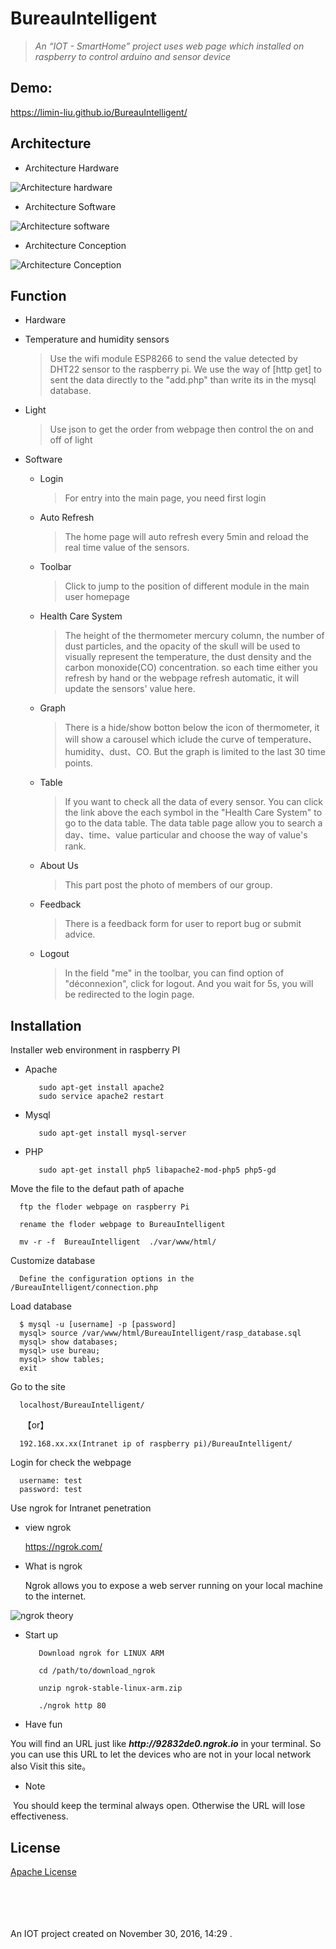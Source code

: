 BureauIntelligent
==========

>_An “IOT - SmartHome” project uses web page which installed on raspberry to control arduino and sensor device_ 
   


 
Demo:
-------

https://limin-liu.github.io/BureauIntelligent/


Architecture
---------

* Architecture Hardware 
 
![Architecture hardware](https://github.com/limin-liu/BureauIntelligent/blob/master/Architecture%20hardware.jpg "Architecture hardware")

* Architecture Software 

![Architecture software](https://github.com/limin-liu/BureauIntelligent/blob/master/Architecture%20software.jpg "Architecture software")

* Architecture Conception 

![Architecture Conception](https://github.com/limin-liu/BureauIntelligent/blob/master/Architecture%20constitution.jpg "Architecture Conception")

Function
--------
* Hardware

 * Temperature and humidity sensors
 
      > Use the wifi module ESP8266 to send the value detected by DHT22 sensor to the raspberry pi. We use the way of [http get] to      sent the data directly to the "add.php" than write its in the mysql database.
      
 * Light
 
      > Use json to get the order from webpage then control the on and off of light

* Software
  
  * Login
  
      > For entry into the main page, you need first login
      
  * Auto Refresh
  
      > The home page will auto refresh every 5min and reload the real time value of the sensors.
       
  * Toolbar
  
      > Click to jump to the position of different module in the main user homepage
      
  * Health Care System   
  
      > The height of the thermometer mercury column, the number of dust particles, and the opacity of the skull will be used to visually represent the temperature, the dust density and the carbon monoxide(CO) concentration. so each time either you refresh by hand or the webpage refresh automatic, it will update the sensors' value here. 
       
  * Graph 
  
      > There is a hide/show botton below the icon of thermometer, it will show a carousel which iclude the curve of temperature、 humidity、dust、CO. But the graph is limited to the last 30 time points.
     
  * Table
  
      > If you want to check all the data of every sensor. You can click the link above the each symbol in the "Health Care System" to go to the data table. The data table page allow you to search a day、time、value particular and choose the way of value's rank. 
   
  * About Us
  
      > This part post the photo of members of our group.
      
  * Feedback
  
      > There is a feedback form for user to report bug or submit advice.
    
  * Logout
  
      > In the field "me" in the toolbar, you can find option of "déconnexion", click for logout. And you wait for 5s, you will be redirected to the login page.
 
 
 
Installation   
-------------

Installer web environment in raspberry PI

* Apache

         sudo apt-get install apache2
         sudo service apache2 restart
      
* Mysql

         sudo apt-get install mysql-server
      
* PHP

         sudo apt-get install php5 libapache2-mod-php5 php5-gd
  
  
    
Move the file to the defaut path of apache

      ftp the floder webpage on raspberry Pi
      
      rename the floder webpage to BureauIntelligent
      
      mv -r -f  BureauIntelligent  ./var/www/html/


Customize database
      
      Define the configuration options in the /BureauIntelligent/connection.php
      
Load database

      $ mysql -u [username] -p [password]
      mysql> source /var/www/html/BureauIntelligent/rasp_database.sql
      mysql> show databases; 
      mysql> use bureau;
      mysql> show tables;
      exit

Go to the site

      localhost/BureauIntelligent/  
      
      【or】 
      
      
      192.168.xx.xx(Intranet ip of raspberry pi)/BureauIntelligent/

Login for check the webpage

      username: test
      password: test
      
Use ngrok for Intranet penetration

* view ngrok

  https://ngrok.com/

* What is ngrok

  Ngrok allows you to expose a web server running on your local machine to the internet.
  
![ngrok theory](https://ngrok.com/static/img/demo.png "ngrok theory")

* Start up

         Download ngrok for LINUX ARM
      
         cd /path/to/download_ngrok
      
         unzip ngrok-stable-linux-arm.zip
      
         ./ngrok http 80
         
* Have fun

 You will find an URL just like   ___http://<i></i>92832de0.ngrok.io___   in your terminal. So you can use this URL to let the devices who are not in your local network also Visit this site。
   
* Note

  You should keep the terminal always open. Otherwise the URL will lose effectiveness.
  

License
--------
[Apache License](https://github.com/limin-liu/BureauIntelligent/blob/master/LICENSE) 




 
</br></br></br></br>
An IOT project created on November 30, 2016, 14:29 .
